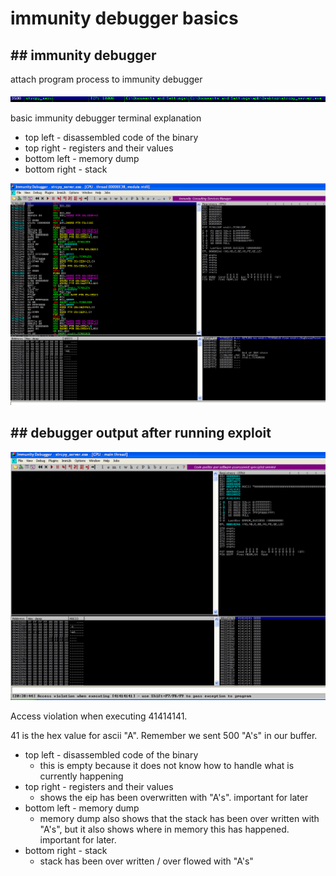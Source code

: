 # immunity debugger basics ##

## ## immunity debugger ##

attach program process to immunity debugger

![2](images/2.PNG)

basic immunity debugger terminal explanation

* top left - disassembled code of the binary 
* top right - registers and their values
* bottom left - memory dump
* bottom right - stack

![3](images/3.PNG)


## ## debugger output after running exploit ##

![5](images/5.PNG)


Access violation when executing 41414141.

41 is the hex value for ascii "A". Remember we sent 500 "A's" in our buffer.


* top left - disassembled code of the binary 
  * this is empty because it does not know how to handle what is currently happening
* top right - registers and their values
  * shows the eip has been overwritten with "A's". important for later
* bottom left - memory dump
  * memory dump also shows that the stack has been over written with "A's", but it also shows where in memory this has happened. important for later.
* bottom right - stack
  * stack has been over written / over flowed with "A's"

